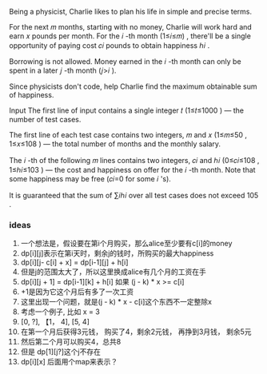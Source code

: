 Being a physicist, Charlie likes to plan his life in simple and precise terms.

For the next 𝑚
 months, starting with no money, Charlie will work hard and earn 𝑥
 pounds per month. For the 𝑖
-th month (1≤𝑖≤𝑚)
, there'll be a single opportunity of paying cost 𝑐𝑖
 pounds to obtain happiness ℎ𝑖
.

Borrowing is not allowed. Money earned in the 𝑖
-th month can only be spent in a later 𝑗
-th month (𝑗>𝑖
).

Since physicists don't code, help Charlie find the maximum obtainable sum of happiness.

Input
The first line of input contains a single integer 𝑡
 (1≤𝑡≤1000
) — the number of test cases.

The first line of each test case contains two integers, 𝑚
 and 𝑥
 (1≤𝑚≤50
, 1≤𝑥≤108
) — the total number of months and the monthly salary.

The 𝑖
-th of the following 𝑚
 lines contains two integers, 𝑐𝑖
 and ℎ𝑖
 (0≤𝑐𝑖≤108
, 1≤ℎ𝑖≤103
) — the cost and happiness on offer for the 𝑖
-th month. Note that some happiness may be free (𝑐𝑖=0
 for some 𝑖
's).

It is guaranteed that the sum of ∑𝑖ℎ𝑖
 over all test cases does not exceed 105
.

### ideas
1. 一个想法是，假设要在第i个月购买，那么alice至少要有c[i]的money
2. dp[i][j]表示在第i天时，剩余j的钱时，所购买的最大happiness
3. dp[i][j- c[i] + x] = dp[i-1][j] + h[i]
4. 但是j的范围太大了，所以这里换成alice有几个月的工资在手
5. dp[i][j + 1] = dp[i-1][k] + h[i] 如果 (j - k) * x >= c[i]
6. +1是因为它这个月后有多了一次工资
7. 这里出现一个问题，就是(j - k) * x - c[i]这个东西不一定整除x
8. 考虑一个例子, 比如 x = 3
9.  [0, ?], 【1， 4], [5, 4]
10. 在第一个月后获得3元钱， 购买了4，剩余2元钱， 再挣到3月钱， 剩余5元
11. 然后第二个月可以购买4，总共8
12. 但是 dp[1][j?]这个j不存在
13. dp[i][x] 后面用个map来表示？